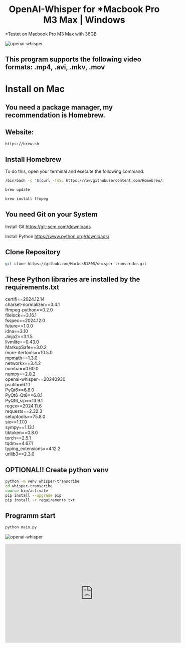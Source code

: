 <div align=center><h1>OpenAI-Whisper for *Macbook Pro M3 Max | Windows</h1></div>
*Testet on Macbook Pro M3 Max with 36GB <p>

![openai-whisper](https://image.civitai.com/xG1nkqKTMzGDvpLrqFT7WA/5f219a87-05c9-4510-bd4c-eb5856628332/original=true,quality=90/42965033.jpeg)

## This program supports the following video formats: .mp4, .avi, .mkv, .mov

# Install on Mac
## You need a package manager, my recommendation is Homebrew.
## Website:
```sh
https://brew.sh
```

## Install Homebrew
To do this, open your terminal and execute the following command:
```sh
/bin/bash -c "$(curl -fsSL https://raw.githubusercontent.com/Homebrew/install/HEAD/install.sh)"
```
```sh
brew update
```
```sh
brew install ffmpeg
```

## You need Git on your System

Install Git
<https://git-scm.com/downloads>

Install Python
<https://www.python.org/downloads/>

<h2>Clone Repository</h2>

```sh
git clone https://github.com/MarkusR1805/whisper-transcribe.git
```

## These Python libraries are installed by the requirements.txt

certifi==2024.12.14<br>
charset-normalizer==3.4.1<br>
ffmpeg-python==0.2.0<br>
filelock==3.16.1<br>
fsspec==2024.12.0<br>
future==1.0.0<br>
idna==3.10<br>
Jinja2==3.1.5<br>
llvmlite==0.43.0<br>
MarkupSafe==3.0.2<br>
more-itertools==10.5.0<br>
mpmath==1.3.0<br>
networkx==3.4.2<br>
numba==0.60.0<br>
numpy==2.0.2<br>
openai-whisper==20240930<br>
psutil==6.1.1<br>
PyQt6==6.8.0<br>
PyQt6-Qt6==6.8.1<br>
PyQt6_sip==13.9.1<br>
regex==2024.11.6<br>
requests==2.32.3<br>
setuptools==75.8.0<br>
six==1.17.0<br>
sympy==1.13.1<br>
tiktoken==0.8.0<br>
torch==2.5.1<br>
tqdm==4.67.1<br>
typing_extensions==4.12.2<br>
urllib3==2.3.0<br>

<h2>OPTIONAL!! Create python venv</h2>

```sh
python -m venv whisper-transcribe
cd whisper-transcribe
source bin/activate
pip install --upgrade pip
pip install -r requirements.txt
```

<h2>Programm start</h2>

```sh
python main.py
```

![openai-whisper](https://image.civitai.com/xG1nkqKTMzGDvpLrqFT7WA/ccc78288-c4b1-4660-af9b-6856c860dc67/original=true,quality=90/48383996.jpeg)

<iframe width="560" height="315" src="https://www.youtube.com/embed/FxCxbUwAnZQ?si=F3j4usVQzeg2LDdi" title="YouTube video player" frameborder="0" allow="accelerometer; autoplay; clipboard-write; encrypted-media; gyroscope; picture-in-picture; web-share" referrerpolicy="strict-origin-when-cross-origin" allowfullscreen></iframe>
